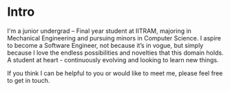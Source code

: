 
# Intro

I'm a junior undergrad – Final year student at IITRAM, majoring in Mechanical Engineering and pursuing minors in Computer Science. I aspire to become a Software Engineer, not because it’s in vogue, but simply because I love the endless possibilities and novelties that this domain holds. A student at heart - continuously evolving and looking to learn new things.

If you think I can be helpful to you or would like to meet me, please feel free to get in touch.

